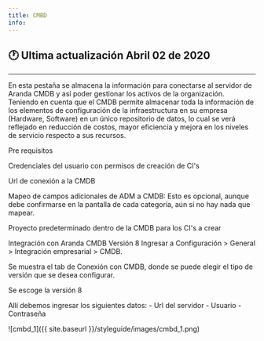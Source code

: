 ```yaml
---
title: CMBD
info:
---
```

## 🕐 Ultima actualización Abril 02 de 2020
<hr>





En esta pestaña se almacena la información para conectarse al servidor de Aranda CMDB y así poder gestionar los activos de la organización. Teniendo en cuenta que el CMDB permite almacenar toda la información de los elementos de configuración de la infraestructura en su empresa (Hardware, Software) en un único repositorio de datos, lo cual se verá reflejado en reducción de costos, mayor eficiencia y mejora en los niveles de servicio respecto a sus recursos.

Pre requisitos

Credenciales del usuario con permisos de creación de CI's

Url de conexión a la CMDB

Mapeo de campos adicionales de ADM a CMDB: Esto es opcional, aunque debe confirmarse en la pantalla de cada categoría, aún si no hay nada que mapear.

Proyecto predeterminado dentro de la CMDB para los CI's a crear

Integración con Aranda CMDB Versión 8
Ingresar a Configuración > General > Integración empresarial > CMDB.

Se muestra el tab de Conexión con CMDB, donde se puede elegir el tipo de versión que se desea configurar.

Se escoge la versión 8

Allí debemos ingresar los siguientes datos: - Url del servidor - Usuario - Contraseña


![cmbd_1]({{ site.baseurl }}/styleguide/images/cmbd_1.png)
